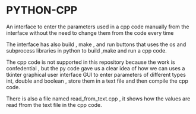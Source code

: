 # PYTHON-CPP
An interface to enter the parameters used in a cpp code manually from the interface without the need to change them from the code every time

The interface has also build , make , and run buttons that uses the os and subprocess libraries in python to  build ,make and run a cpp code.

The cpp code is not supported in this repository because the work is confedential , but the py code gave us  a clear idea of how we can uses a tkinter graphical user interface GUI to enter parameters of different types int, double and boolean , store them in a text file and then compile the cpp code.

There is also a file named read_from_text.cpp , it shows how the values are read ffrom the text file in the cpp code.
